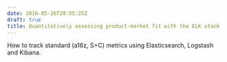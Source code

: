 ```yaml
---
date: 2016-05-26T20:55:25Z
draft: true
title: Quantitatively assessing product-market fit with the ELK stack
---
```


How to track standard (a16z, S+C) metrics using Elasticsearch,
Logstash and Kibana.
